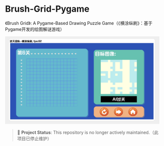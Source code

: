 # Brush-Grid-Pygame
《Brush Grid》: A Pygame-Based Drawing Puzzle Game（《横涂纵刷》：基于Pygame开发的绘图解谜游戏）

![](./Screenshot_20250718_220100.jpg)

> 🚧 **Project Status**: This repository is no longer actively maintained.（此项目已停止维护）
